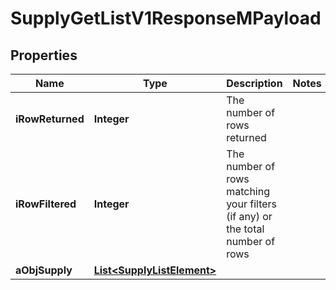 

# SupplyGetListV1ResponseMPayload

## Properties

Name | Type | Description | Notes
------------ | ------------- | ------------- | -------------
**iRowReturned** | **Integer** | The number of rows returned | 
**iRowFiltered** | **Integer** | The number of rows matching your filters (if any) or the total number of rows | 
**aObjSupply** | [**List&lt;SupplyListElement&gt;**](SupplyListElement.md) |  | 




